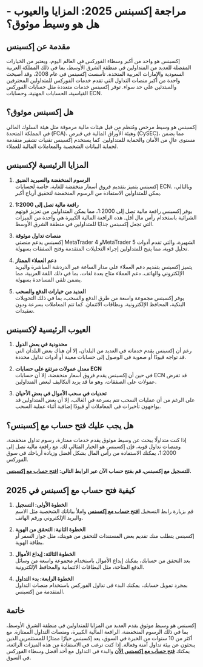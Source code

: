 # **مراجعة إكسبنس 2025: المزايا والعيوب - هل هو وسيط موثوق؟**

## **مقدمة عن إكسبنس**

إكسبنس هو واحد من أكبر وسطاء الفوركس في العالم اليوم، ويعتبر من الخيارات المفضلة للعديد من المتداولين في منطقة الشرق الأوسط، بما في ذلك المملكة العربية السعودية والإمارات العربية المتحدة. تأسست إكسبنس في عام 2008، وقد أصبحت واحدة من أكبر منصات التداول التي تقدم خدمات الفوركس للمتداولين المحترفين والمبتدئين على حد سواء. توفر إكسبنس خدمات متعددة مثل حسابات الفوركس القياسية، الحسابات المهنية، وحسابات ECN.

## **هل إكسبنس موثوق؟**

إكسبنس هو وسيط مرخص ومُنظم من قبل هيئات مالية مرموقة مثل هيئة السلوك المالي في المملكة المتحدة (FCA)، وهيئة الأوراق المالية في قبرص (CySEC)، مما يضمن مستوى عالٍ من الأمان والحماية للمتداولين. كما يستخدم إكسبنس تقنيات تشفير متقدمة لحماية البيانات الشخصية والمعاملات المالية للعملاء.

## **المزايا الرئيسية لإكسبنس**

1. **الرسوم المنخفضة والسبريد الضيق**  
   إكسبنس يتميز بتقديم فروق أسعار منخفضة للغاية، خاصة لحسابات ECN. وبالتالي، يمكن للمتداولين الاستفادة من الرسوم المنخفضة لتحقيق أرباح أكبر.

2. **رافعة مالية تصل إلى 1:2000**  
   يوفر إكسبنس رافعة مالية تصل إلى 1:2000، مما يمكن المتداولين من تعزيز قوتهم الشرائية باستخدام رأس مال أقل. هذه الرافعة المالية الكبيرة هي واحدة من الميزات التي تجعل إكسبنس جذابًا للمتداولين في منطقة الشرق الأوسط.

3. **منصات تداول موثوقة**  
   إكسبنس يدعم منصتي MetaTrader 4 وMetaTrader 5 الشهيرة، والتي تقدم أدوات تحليل قوية، مما يتيح للمتداولين إجراء التحليلات المتقدمة وفتح الصفقات بسهولة.

4. **دعم العملاء الممتاز**  
   يتميز إكسبنس بتقديم دعم العملاء على مدار الساعة عبر الدردشة المباشرة والبريد الإلكتروني والهاتف. دعم العملاء متاح بعدة لغات، بما في ذلك اللغة العربية، مما يضمن تلقي المساعدة بسهولة.

5. **العديد من خيارات الدفع والسحب**  
   يوفر إكسبنس مجموعة واسعة من طرق الدفع والسحب، بما في ذلك التحويلات البنكية، المحافظ الإلكترونية، وبطاقات الائتمان. كما تتم المعاملات بسرعة ودون تعقيدات.

## **العيوب الرئيسية لإكسبنس**

1. **محدودية في بعض الدول**  
   رغم أن إكسبنس يقدم خدماته في العديد من البلدان، إلا أن هناك بعض البلدان التي قد تواجه قيودًا أو صعوبة في الوصول إلى حسابات معينة أو أدوات تداول محددة.

2. **معدل عمولات مرتفع على حسابات ECN**  
   في حين أن إكسبنس يقدم فروق أسعار منخفضة، إلا أن حسابات ECN قد تفرض عمولات على الصفقات، وهو ما قد يزيد التكاليف لبعض المتداولين.

3. **تحديات في سحب الأموال في بعض الأحيان**  
   على الرغم من أن عمليات السحب تتم بسرعة في الغالب، إلا أن بعض المتداولين قد يواجهون تأخيرات في المعاملات أو قيودًا إضافية أثناء عملية السحب.

## **هل يجب عليك فتح حساب مع إكسبنس؟**

إذا كنت متداولًا يبحث عن وسيط موثوق يقدم خدمات ممتازة، رسوم تداول منخفضة، ومنصات تداول قوية، فإن إكسبنس هو الخيار المثالي لك. مع رافعة مالية تصل إلى 1:2000، يمكنك الاستفادة من رأس المال بشكل أفضل وزيادة أرباحك في سوق الفوركس.

**للتسجيل مع إكسبنس، قم بفتح حساب الآن عبر الرابط التالي: [افتح حساب مع إكسبنس](https://one.exnesstrack.org/boarding/sign-up/a/english23).**

## **كيفية فتح حساب مع إكسبنس في 2025**

1. **الخطوة الأولى: التسجيل**  
   قم بزيارة رابط التسجيل **[افتح حساب مع إكسبنس](https://one.exnesstrack.org/boarding/sign-up/a/english23)** واملأ بياناتك الشخصية مثل الاسم والبريد الإلكتروني ورقم الهاتف.

2. **الخطوة الثانية: التحقق من الهوية**  
   إكسبنس يتطلب منك تقديم بعض المستندات للتحقق من هويتك، مثل جواز السفر أو بطاقة الهوية.

3. **الخطوة الثالثة: إيداع الأموال**  
   بعد التحقق من حسابك، يمكنك إيداع الأموال باستخدام مجموعة واسعة من وسائل الدفع المتاحة، مثل البطاقات الائتمانية والمحافظ الإلكترونية.

4. **الخطوة الرابعة: بدء التداول**  
   بمجرد تمويل حسابك، يمكنك البدء في تداول الفوركس باستخدام منصات التداول المتقدمة من إكسبنس.

## **خاتمة**

إكسبنس هو وسيط موثوق يقدم العديد من المزايا للمتداولين في منطقة الشرق الأوسط، بما في ذلك الرسوم المنخفضة، الرافعة المالية الكبيرة، ومنصات التداول الممتازة. مع أكثر من 10 سنوات من الخبرة في السوق، يعد إكسبنس خيارًا ممتازًا للمستثمرين الذين يبحثون عن بيئة تداول آمنة وفعالة. إذا كنت ترغب في الاستفادة من هذه الميزات الرائعة، يمكنك **[فتح حساب مع إكسبنس الآن](https://one.exnesstrack.org/boarding/sign-up/a/english23)** والبدء في التداول مع أحد أفضل وسطاء الفوركس في السوق.
